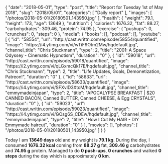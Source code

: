 {
    "date": "2018-05-01",
    "type": "post",
    "title": "Report for Tuesday 1st of May 2018",
    "slug": "2018\/05\/01",
    "categories": [
        "Daily report"
    ],
    "images": [
        "\/photos\/2018-05-01\/20180501_143950.jpg"
    ],
    "health": {
        "weight": 79.1,
        "height": 173,
        "age": 13649
    },
    "nutrition": {
        "calories": 1676.32,
        "fat": 88.27,
        "carbohydrates": 309.46,
        "protein": 74.95
    },
    "exercise": {
        "pushups": 0,
        "crunches": 0,
        "steps": 0
    },
    "media": {
        "books": [],
        "podcast": [],
        "youtube": [
            {
                "id": "58554",
                "url": "http:\/\/cast.writtn.com\/episode\/58554\/quantified",
                "image": "https:\/\/i4.ytimg.com\/vi\/wTiF9Otm2Mw\/hqdefault.jpg",
                "channel_title": "Chris Stuckmann",
                "type": 2,
                "title": "2001: A Space Odyssey - Cinematic Hypnotism",
                "duration": "0"
            },
            {
                "id": "59018",
                "url": "http:\/\/cast.writtn.com\/episode\/59018\/quantified",
                "image": "https:\/\/i2.ytimg.com\/vi\/qLGxmcQk17E\/hqdefault.jpg",
                "channel_title": "Chris Stuckmann",
                "type": 2,
                "title": "Life Updates, Goals, Demonetization, Patreon!",
                "duration": "0"
            },
            {
                "id": "58633",
                "url": "http:\/\/cast.writtn.com\/episode\/58633\/quantified",
                "image": "https:\/\/i4.ytimg.com\/vi\/SFXvlD3XtcM\/hqdefault.jpg",
                "channel_title": "emmymadeinjapan",
                "type": 2,
                "title": "APOCALYPSE BREAKFAST | $20 CANNED BACON, Canned BUTTER, Canned CHEESE, & Egg CRYSTALS",
                "duration": "0"
            },
            {
                "id": "59023",
                "url": "http:\/\/cast.writtn.com\/episode\/59023\/quantified",
                "image": "https:\/\/i4.ytimg.com\/vi\/GOsg6S_CDEw\/hqdefault.jpg",
                "channel_title": "emmymadeinjapan",
                "type": 2,
                "title": "How I Cut My HAIR -  DIY Emmymade haircut",
                "duration": "0"
            }
        ],
        "movies": [],
        "photos": [
            "\/photos\/2018-05-01\/20180501_143950.jpg"
        ]
    }
}

Today I am <strong>13649 days</strong> old and my weight is <strong>79.1 kg</strong>. During the day, I consumed <strong>1676.32 kcal</strong> coming from <strong>88.27 g</strong> fat, <strong>309.46 g</strong> carbohydrates and <strong>74.95 g</strong> protein. Managed to do <strong>0 push-ups</strong>, <strong>0 crunches</strong> and walked <strong>0 steps</strong> during the day which is approximately <strong>0 km</strong>.